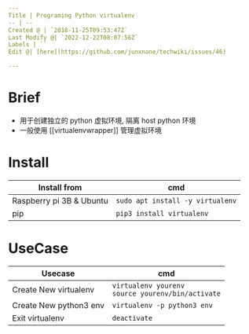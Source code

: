 ```yaml
---
Title | Programing Python virtualenv
-- | --
Created @ | `2018-11-25T09:53:47Z`
Last Modify @| `2022-12-22T08:07:56Z`
Labels | ``
Edit @| [here](https://github.com/junxnone/techwiki/issues/46)

---
```


# Brief
- 用于创建独立的 python 虚拟环境, 隔离 host python 环境
- 一般使用 [[virtualenvwrapper]] 管理虚拟环境

# Install

Install from | cmd
-- | --
Raspberry pi 3B & Ubuntu | `sudo apt install -y virtualenv`
pip | `pip3 install virtualenv`

# UseCase

Usecase | cmd
-- | --
Create New virtualenv | `virtualenv yourenv` <br>`source yourenv/bin/activate`
Create New python3 env | `virtualenv -p python3 env`
Exit virtualenv | `deactivate`

